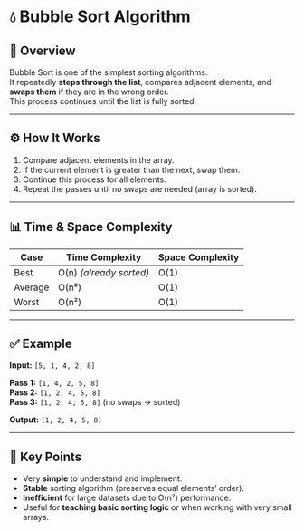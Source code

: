 # 💧 Bubble Sort Algorithm

## 📘 Overview
Bubble Sort is one of the simplest sorting algorithms.  
It repeatedly **steps through the list**, compares adjacent elements, and **swaps them** if they are in the wrong order.  
This process continues until the list is fully sorted.

---

## ⚙️ How It Works
1. Compare adjacent elements in the array.
2. If the current element is greater than the next, swap them.
3. Continue this process for all elements.
4. Repeat the passes until no swaps are needed (array is sorted).

---

## 📊 Time & Space Complexity

| Case | Time Complexity | Space Complexity |
|------|------------------|------------------|
| Best | O(n) *(already sorted)* | O(1) |
| Average | O(n²) | O(1) |
| Worst | O(n²) | O(1) |

---

## ✅ Example
**Input:** `[5, 1, 4, 2, 8]`

**Pass 1:** `[1, 4, 2, 5, 8]`  
**Pass 2:** `[1, 2, 4, 5, 8]`  
**Pass 3:** `[1, 2, 4, 5, 8]` (no swaps → sorted)

**Output:** `[1, 2, 4, 5, 8]`

---

## 🧠 Key Points
- Very **simple** to understand and implement.  
- **Stable** sorting algorithm (preserves equal elements’ order).  
- **Inefficient** for large datasets due to O(n²) performance.  
- Useful for **teaching basic sorting logic** or when working with very small arrays.

